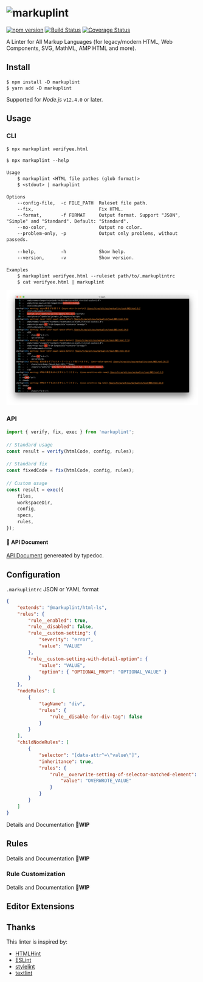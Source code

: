 # ![markuplint](https://cdn.rawgit.com/YusukeHirao/markuplint/HEAD/media/logo-v.svg)

[![npm version](https://badge.fury.io/js/markuplint.svg)](https://badge.fury.io/js/markuplint)
[![Build Status](https://travis-ci.org/markuplint/markuplint.svg?branch=next)](https://travis-ci.org/markuplint/markuplint) [![Coverage Status](https://coveralls.io/repos/github/markuplint/markuplint/badge.svg?branch=next)](https://coveralls.io/github/markuplint/markuplint?branch=next)

A Linter for All Markup Languages (for legacy/modern HTML, Web Components, SVG, MathML, AMP HTML and more).

## Install

```
$ npm install -D markuplint
$ yarn add -D markuplint
```

Supported for _Node.js_ `v12.4.0` or later.

## Usage

### CLI

```
$ npx markuplint verifyee.html
```

```
$ npx markuplint --help

Usage
	$ markuplint <HTML file pathes (glob format)>
	$ <stdout> | markuplint

Options
	--config-file,  -c FILE_PATH  Ruleset file path.
	--fix,                        Fix HTML.
	--format,       -f FORMAT     Output format. Support "JSON", "Simple" and "Standard". Default: "Standard".
	--no-color,                   Output no color.
	--problem-only, -p            Output only problems, without passeds.

	--help,         -h            Show help.
	--version,      -v            Show version.

Examples
	$ markuplint verifyee.html --ruleset path/to/.markuplintrc
	$ cat verifyee.html | markuplint
```

![Screen shot](media/screenshot01.png)

### API

```ts
import { verify, fix, exec } from 'markuplint';

// Standard usage
const result = verify(htmlCode, config, rules);

// Standard fix
const fixedCode = fix(htmlCode, config, rules);

// Custom usage
const result = exec({
	files,
	workspaceDir,
	config,
	specs,
	rules,
});
```

#### 📖 API Document

[API Document](https://api.markuplint.dev) genereated by typedoc.

## Configuration

`.markuplintrc` JSON or YAML format

```json
{
	"extends": "@markuplint/html-ls",
	"rules": {
		"rule__enabled": true,
		"rule__disabled": false,
		"rule__custom-setting": {
			"severity": "error",
			"value": "VALUE"
		},
		"rule__custom-setting-with-detail-option": {
			"value": "VALUE",
			"option": { "OPTIONAL_PROP": "OPTIONAL_VALUE" }
		}
	},
	"nodeRules": [
		{
			"tagName": "div",
			"rules": {
				"rule__disable-for-div-tag": false
			}
		}
	],
	"childNodeRules": [
		{
			"selector": "[data-attr^=\"value\"]",
			"inheritance": true,
			"rules": {
				"rule__overwrite-setting-of-selector-matched-element": {
					"value": "OVERWROTE_VALUE"
				}
			}
		}
	]
}
```

Details and Documentation **🚧WIP**

## Rules

Details and Documentation **🚧WIP**

### Rule Customization

Details and Documentation **🚧WIP**

## Editor Extensions

## Thanks

This linter is inspired by:

-   [HTMLHint](http://htmlhint.com/)
-   [ESLint](https://eslint.org/)
-   [stylelint](https://stylelint.io/)
-   [textlint](https://textlint.github.io/)
